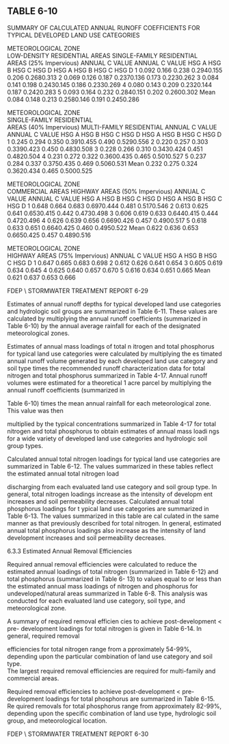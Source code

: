 <!-- NEEDS USER REVIEW -->
## TABLE  6-10 
 
SUMMARY  OF  CALCULATED  ANNUAL  RUNOFF 
COEFFICIENTS  FOR  TYPICAL  DEVELOPED  LAND  USE  CATEGORIES 
 
METEOROLOGICAL 
ZONE  
LOW-DENSITY 
RESIDENTIAL  AREAS 
SINGLE-FAMILY  RESIDENTIAL  
AREAS  (25% Impervious) 
ANNUAL  C  VALUE 
ANNUAL  C  VALUE 
HSG  A 
HSG  B 
HSG  C 
HSG  D 
HSG  A 
HSG  B 
HSG  C 
HSG  D 
1 0.092 0.166 0.238 0.2940.155 0.206 0.2680.313 
2 0.069 0.126 0.187 0.2370.136 0.173 0.2230.262 
3 0.084 0.141 0.198 0.2430.145 0.186 0.2330.269 
4 0.080 0.143 0.209 0.2320.144 0.187 0.2420.283 
5 0.093 0.164 0.232 0.2840.151 0.202 0.2600.302 
Mean 0.084 0.148 0.213 0.2580.146 0.191 0.2450.286 
 

 
METEOROLOGICAL 
ZONE  
SINGLE-FAMILY  RESIDENTIAL  
AREAS  (40% Impervious) 
MULTI-FAMILY  RESIDENTIAL 
ANNUAL  C  VALUE 
ANNUAL  C  VALUE 
HSG  A 
HSG  B 
HSG  C 
HSG  D 
HSG  A 
HSG  B 
HSG  C 
HSG  D 
1 0.245 0.294 0.350 0.3910.455 0.490 0.5290.556 
2 0.220 0.257 0.303 0.3390.423 0.450 0.4830.508 
3 0.228 0.266 0.310 0.3430.424 0.451 0.4820.504 
4 0.231 0.272 0.322 0.3600.435 0.465 0.5010.527 
5 0.237 0.284 0.337 0.3750.435 0.469 0.5060.531 
Mean 0.232 0.275 0.324 0.3620.434 0.465 0.5000.525 
 

 
METEOROLOGICAL 
ZONE  
COMMERCIAL  AREAS 
HIGHWAY  AREAS  (50% Impervious) 
ANNUAL  C  VALUE 
ANNUAL  C  VALUE 
HSG  A 
HSG  B 
HSG  C 
HSG  D 
HSG  A 
HSG  B 
HSG  C 
HSG  D 
1 0.648 0.664 0.683 0.6970.444 0.481 0.5170.546 
2 0.613 0.625 0.641 0.6530.415 0.442 0.4730.498 
3 0.606 0.619 0.633 0.6440.415 0.444 0.4720.496 
4 0.626 0.639 0.656 0.6690.426 0.457 0.4900.517 
5 0.618 0.633 0.651 0.6640.425 0.460 0.4950.522 
Mean 0.622 0.636 0.653 0.6650.425 0.457 0.4890.516 
 

 
METEOROLOGICAL
ZONE  
HIGHWAY  AREAS  (75% Impervious) 
ANNUAL  C  VALUE 
HSG  A 
HSG  B 
HSG  C 
HSG  D 
1 0.647 0.665 0.683 0.698 
2 0.612 0.626 0.641 0.654 
3 0.605 0.619 0.634 0.645 
4 0.625 0.640 0.657 0.670 
5 0.616 0.634 0.651 0.665 
Mean 0.621 0.637 0.653 0.666 
 

FDEP \ STORMWATER  TREATMENT  REPORT 
6-29 
 

 
Estimates of annual runoff depths for typical
 developed land use categories and hydrologic 
soil groups are summarized in Table 6-11.  These 
values are calculated by multiplying the annual 
runoff coefficients (summarized in Table 6-10)
 by the annual average rainfall for each of the 
designated meteorological zones. 
 

Estimates of annual mass loadings of total n
itrogen and total phosphorus for typical land use 
categories were calculated by multiplying the es
timated annual runoff volume generated by each 
developed land use category and soil type times 
the recommended runoff characterization data for 
total nitrogen and total phosphorus summarized 
in Table 4-17.  Annual runoff volumes were 
estimated for a theoretical 1 acre parcel by multiplying the annual runoff coefficients (summarized in 

Table 6-10) times the mean annual rainfall for each meteorological zone.  This value was then 

multiplied by the typical concentrations summarized
 in Table 4-17 for total nitrogen and total 
phosphorus to obtain estimates of annual mass loadi
ngs for a wide variety of developed land use 
categories and hydrologic soil group types. 
 

Calculated annual total nitrogen loadings for 
typical land use categories are summarized in 
Table 6-12.  The values summarized in these tables reflect the estimated annual total nitrogen load 

discharging from each evaluated land use category 
and soil group type.  In general, total nitrogen 
loadings increase as the intensity of developm
ent increases and soil permeability decreases. 
Calculated annual total phosphorus loadings for t
ypical land use categories are summarized in Table 
6-13.  The values summarized in this table are cal
culated in the same manner as that previously 
described for total nitrogen.  In general, estimated
 annual total phosphorus loadings also increase as 
the intensity of land development increases and soil permeability decreases. 

 
 
6.3.3 Estimated Annual Removal Efficiencies
 
 
Required annual removal efficiencies were 
calculated to reduce the estimated annual 
loadings of total nitrogen (summarized in Table 
6-12) and total phosphorus (summarized in Table 6-
13) to values equal to or less than the estimated
 annual mass loadings of nitrogen and phosphorus for 
undeveloped/natural areas summarized in Table 
6-8.  This analysis was conducted for each 
evaluated land use category, soil type, and meteorological zone. 
 

A summary of required removal efficien
cies to achieve post-development <
 pre-
development loadings for total nitrogen is given in Table 6-14.  In general, required removal 

efficiencies for total nitrogen range from a
pproximately 54-99%, depending upon the particular 
combination of land use category and soil type.  
The largest required removal efficiencies are 
required for multi-family and commercial areas. 
 

Required removal efficiencies to achieve post-development <
 pre-development loadings for 
total phosphorus are summarized in Table 6-15.  Re
quired removals for total phosphorus range from 
approximately 82-99%, depending upon the specific 
combination of land use type, hydrologic soil 
group, and meteorological location. 
 

 

 

 

 

 

FDEP \ STORMWATER  TREATMENT  REPORT 
6-30
